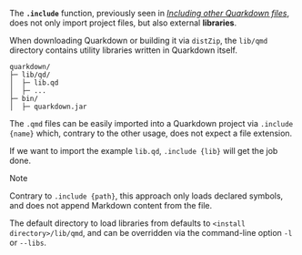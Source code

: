 The **`.include`** function, previously seen in [*Including other Quarkdown files*](including-other-quarkdown-files), does not only import project files, but also external **libraries**.

When downloading Quarkdown or building it via `distZip`, the `lib/qmd` directory contains utility libraries written in Quarkdown itself.

```
quarkdown/
├─ lib/qd/
│  ├─ lib.qd
│  ├─ ...
├─ bin/
│  ├─ quarkdown.jar
```

The `.qmd` files can be easily imported into a Quarkdown project via `.include {name}` which, contrary to the other usage, does not expect a file extension.

If we want to import the example `lib.qd`, `.include {lib}` will get the job done.

> [!NOTE]
> Contrary to `.include {path}`, this approach only loads declared symbols, and does not append Markdown content from the file.

The default directory to load libraries from defaults to `<install directory>/lib/qmd`, and can be overridden via the command-line option `-l` or `--libs`.